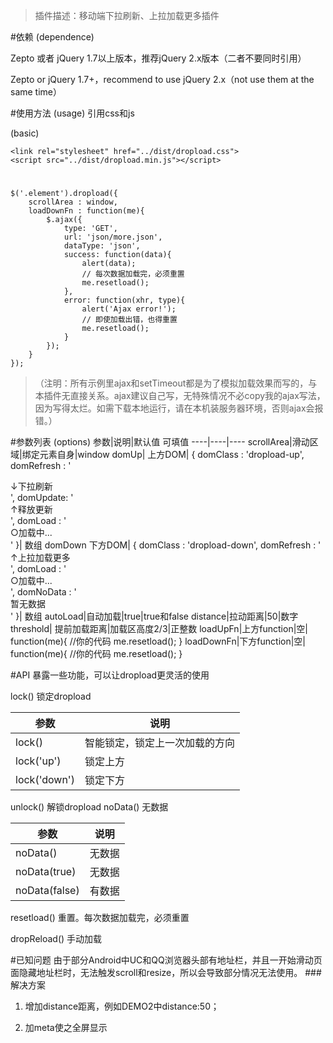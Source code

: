 > 插件描述：移动端下拉刷新、上拉加载更多插件

#依赖 (dependence)

Zepto 或者 jQuery 1.7以上版本，推荐jQuery 2.x版本（二者不要同时引用） 

Zepto or jQuery 1.7+，recommend to use jQuery 2.x（not use them at the same time）

#使用方法 (usage)
引用css和js 

(basic)

	<link rel="stylesheet" href="../dist/dropload.css">
	<script src="../dist/dropload.min.js"></script>
#
	$('.element').dropload({
	    scrollArea : window,
	    loadDownFn : function(me){
	        $.ajax({
	            type: 'GET',
	            url: 'json/more.json',
	            dataType: 'json',
	            success: function(data){
	                alert(data);
	                // 每次数据加载完，必须重置
	                me.resetload();
	            },
	            error: function(xhr, type){
	                alert('Ajax error!');
	                // 即使加载出错，也得重置
	                me.resetload();
	            }
	        });
	    }
	});

> （注明：所有示例里ajax和setTimeout都是为了模拟加载效果而写的，与本插件无直接关系。ajax建议自己写，无特殊情况不必copy我的ajax写法，因为写得太烂。如需下载本地运行，请在本机装服务器环境，否则ajax会报错。）

#参数列表 (options)
参数|说明|默认值 可填值
----|----|----
scrollArea|滑动区域|绑定元素自身|window
domUp| 上方DOM| {
domClass : 'dropload-up',
domRefresh : '<div class="dropload-refresh">↓下拉刷新</div>',
domUpdate: '<div class="dropload-update">↑释放更新</div>',
domLoad : '<div class="dropload-load">○加载中...</div>'
}| 数组
domDown 下方DOM| {
domClass : 'dropload-down',
domRefresh : '<div class="dropload-refresh">↑上拉加载更多</div>',
domLoad : '<div class="dropload-load">○加载中...</div>',
domNoData : '<div class="dropload-noData">暂无数据</div>'
}| 数组
autoLoad|自动加载|true|true和false
distance|拉动距离|50|数字
threshold| 提前加载距离|加载区高度2/3|正整数
loadUpFn|上方function|空| function(me){
//你的代码
me.resetload();
}
loadDownFn|下方function|空| function(me){
//你的代码
me.resetload();
}


#API
暴露一些功能，可以让dropload更灵活的使用

lock() 锁定dropload

参数|说明
-----|-----
lock()|智能锁定，锁定上一次加载的方向
lock('up')|锁定上方
lock('down')|锁定下方

unlock() 解锁dropload
noData() 无数据

参数|说明
----|----
noData()|无数据
noData(true)|无数据
noData(false)|有数据

resetload() 重置。每次数据加载完，必须重置

dropReload() 手动加载

#已知问题
由于部分Android中UC和QQ浏览器头部有地址栏，并且一开始滑动页面隐藏地址栏时，无法触发scroll和resize，所以会导致部分情况无法使用。
###解决方案
1. 增加distance距离，例如DEMO2中distance:50；
2. 加meta使之全屏显示

	<meta name="full-screen" content="yes">
	<meta name="x5-fullscreen" content="true">